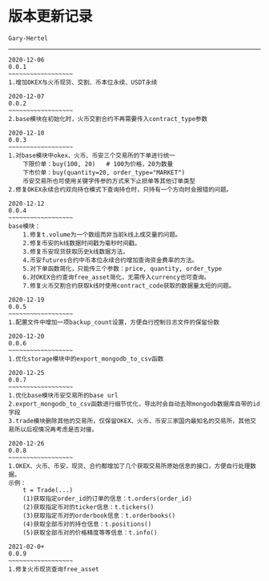 # 版本更新记录

`Gary-Hertel`

------

```
2020-12-06
0.0.1
~~~~~~~~~~~~~~~~~~
1.增加OKEX与火币现货、交割、币本位永续、USDT永续
```

```
2020-12-07
0.0.2
~~~~~~~~~~~~~~~~~~
2.base模块在初始化时，火币交割合约不再需要传入contract_type参数
```

```
2020-12-10
0.0.3
~~~~~~~~~~~~~~~~~~
1.对base模块中okex、火币、币安三个交易所的下单进行统一
	下限价单：buy(100, 20)	# 100为价格，20为数量
	下市价单：buy(quantity=20, order_type="MARKET")
	币安交易所也可使用关键字传参的方式来下止损单等其他订单类型
2.修复OKEX永续合约双向持仓模式下查询持仓时，只持有一个方向时会报错的问题。
```

```
2020-12-12
0.0.4
~~~~~~~~~~~~~~~~~~
base模块：
	1.修复t.volume为一个数组而非当前k线上成交量的问题。
	2.修复币安的k线数据时间戳为毫秒时间戳。
	3.修复币安现货获取历史k线数据方法。
	4.币安futures合约中币本位永续合约增加查询资金费率的方法。
	5.对下单函数简化，只能传三个参数：price, quantity, order_type
	6.对OKEX合约查询free_asset简化，无需传入currency也可查询。
	7.修复火币交割合约获取k线时使用contract_code获取的数据量太短的问题。
```

```
2020-12-19
0.0.5
~~~~~~~~~~~~~~~~~~
1.配置文件中增加一项backup_count设置，方便自行控制日志文件的保留份数
```

```
2020-12-20
0.0.6
~~~~~~~~~~~~~~~~~~
1.优化storage模块中的export_mongodb_to_csv函数
```

```
2020-12-25
0.0.7
~~~~~~~~~~~~~~~~~~
1.优化base模块币安交易所的base url
2.export_mongodb_to_csv函数进行细节优化，导出时会自动去除mongodb数据库自带的id字段
3.trade模块删除其他的交易所，仅保留OKEX、火币、币安三家国内最知名的交易所，其他交易所以后视情况再考虑是否对接。
```

```
2020-12-26
0.0.8
~~~~~~~~~~~~~~~~~~
1.OKEX、火币、币安，现货、合约都增加了几个获取交易所原始信息的接口，方便自行处理数据。
示例：
	t = Trade(...)
	(1)获取指定order_id的订单的信息：t.orders(order_id)
	(2)获取指定币对的ticker信息：t.tickers()
	(3)获取指定币对的orderbook信息：t.orderbooks()
	(4)获取全部币对的持仓信息：t.positions()
	(5)获取全部币对的价格精度等等信息：t.info()
```

```
2021-02-0+
0.0.9
~~~~~~~~~~~~~~~~~~
1.修复火币现货查询free_asset

```



































































































